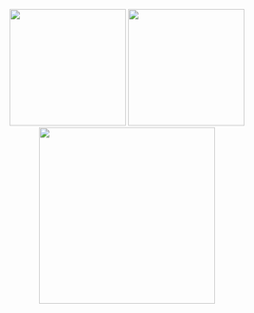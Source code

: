 <p align="center" >
  <img height="205" src="https://github-readme-stats-bqhz.vercel.app/api?username=tuanle03&show_icons=true&hide_border=true&theme=tokyonight&count_private=true">
  <img height="205" src="https://github-readme-stats-bqhz.vercel.app/api/top-langs/?username=tuanle03&hide_border=true&layout=compact&theme=tokyonight&langs_count=10&hide=scss,html">
  <img height="310" src="https://github-readme-streak-stats.herokuapp.com?user=tuanle03&hide_border=true&theme=tokyonight&border_radius=5&date_format=M%20j%5B%2C%20Y%5D">
</p>
